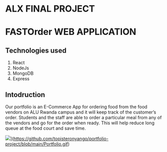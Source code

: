 # ALX FINAL PROJECT



# FASTOrder WEB APPLICATION

## Technologies used
1. React
2. NodeJs
3. MongoDB
4. Express

## Intodruction
Our portfolio is an E-Commerce App for ordering food from the food vendors on ALU Rwanda campus and it will keep track of the customer’s order.
Students and the staff are able to order a particular meal from any of the vendors and go for the order when ready. This will help reduce long queue at the food court and save time.

![](./Portfolio.gif)](https://github.com/topisteronyango/portfolio-project/blob/main/Portfolio.gif)
